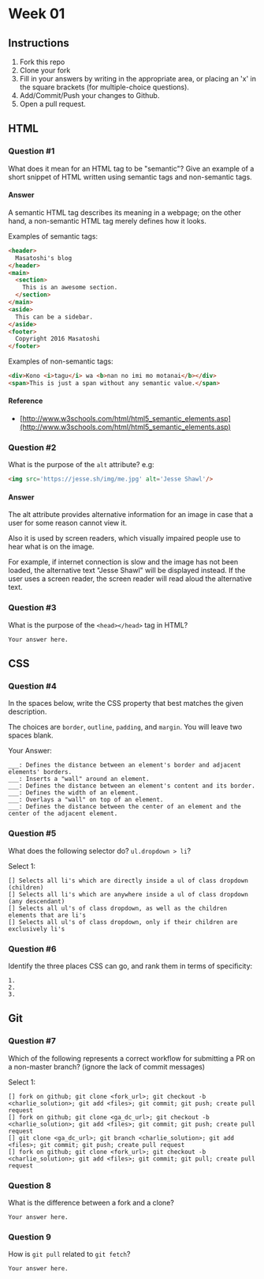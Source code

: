 # Week 01

## Instructions

1. Fork this repo
2. Clone your fork
3. Fill in your answers by writing in the appropriate area, or placing an 'x' in
the square brackets (for multiple-choice questions).
4. Add/Commit/Push your changes to Github.
5. Open a pull request.

## HTML

### Question #1

What does it mean for an HTML tag to be "semantic"? Give an example of a short snippet of HTML written using semantic tags and non-semantic tags.

#### Answer

A semantic HTML tag describes its meaning in a webpage; on the other hand, a non-semantic HTML tag merely defines how it looks.

Examples of semantic tags:

```html
<header>
  Masatoshi's blog
</header>
<main>
  <section>
    This is an awesome section.
  </section>
</main>
<aside>
  This can be a sidebar.
</aside>
<footer>
  Copyright 2016 Masatoshi
</footer>
```

Examples of non-semantic tags:

```html
<div>Kono <i>tagu</i> wa <b>nan no imi mo motanai</b></div>
<span>This is just a span without any semantic value.</span>
```

#### Reference
- [http://www.w3schools.com/html/html5_semantic_elements.asp](http://www.w3schools.com/html/html5_semantic_elements.asp)


### Question #2

What is the purpose of the `alt` attribute? e.g:

```html
<img src='https://jesse.sh/img/me.jpg' alt='Jesse Shawl'/>
```

#### Answer

The alt attribute provides alternative information for an image in case that a user for some reason cannot view it.

Also it is used by screen readers, which visually impaired people use to hear what is on the image.

For example, if internet connection is slow and the image has not been loaded, the alternative text "Jesse Shawl" will be displayed instead. If the user uses a screen reader, the screen reader will read aloud the alternative text.

### Question #3

What is the purpose of the `<head></head>` tag in HTML?

```text
Your answer here.
```

## CSS

### Question #4

In the spaces below, write the CSS property that best matches the given description.

The choices are `border`, `outline`, `padding`, and `margin`. You will leave two spaces blank.

Your Answer:

```text
___: Defines the distance between an element's border and adjacent elements' borders.
___: Inserts a "wall" around an element.
___: Defines the distance between an element's content and its border.
___: Defines the width of an element.
___: Overlays a "wall" on top of an element.
___: Defines the distance between the center of an element and the center of the adjacent element.
```

### Question #5

What does the following selector do?  `ul.dropdown > li`?

Select 1:
```
[] Selects all li's which are directly inside a ul of class dropdown (children)
[] Selects all li's which are anywhere inside a ul of class dropdown (any descendant)
[] Selects all ul's of class dropdown, as well as the children elements that are li's
[] Selects all ul's of class dropdown, only if their children are exclusively li's
```

### Question #6

Identify the three places CSS can go, and rank them in terms of specificity:

```text
1.
2.
3.
```

## Git

### Question #7

Which of the following represents a correct workflow for submitting a PR on a non-master branch?
(ignore the lack of commit messages)

Select 1:
```
[] fork on github; git clone <fork_url>; git checkout -b <charlie_solution>; git add <files>; git commit; git push; create pull request
[] fork on github; git clone <ga_dc_url>; git checkout -b <charlie_solution>; git add <files>; git commit; git push; create pull request
[] git clone <ga_dc_url>; git branch <charlie_solution>; git add <files>; git commit; git push; create pull request
[] fork on github; git clone <fork_url>; git checkout -b <charlie_solution>; git add <files>; git commit; git pull; create pull request
```

### Question 8

What is the difference between a fork and a clone?

```text
Your answer here.
```

### Question 9

How is `git pull` related to `git fetch`?

```text
Your answer here.
```

